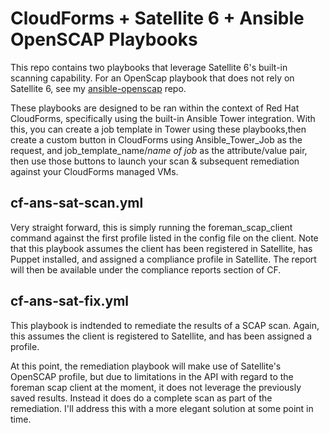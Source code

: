 # CloudForms + Satellite 6 + Ansible OpenSCAP Playbooks

This repo contains two playbooks that leverage Satellite 6's built-in scanning capability.  For an OpenScap playbook that does not rely on Satellite 6, see my [ansible-openscap](https://github.com/jritenour/ansible-openscap) repo.  

These playbooks are designed to be ran within the context of Red Hat CloudForms, specifically using the built-in Ansible Tower integration.  With this, you can create a job template in Tower using these playbooks,then create a custom button in CloudForms using Ansible_Tower_Job as the request, and job_template_name/*name of job* as the attribute/value pair, then use those buttons to launch your scan & subsequent remediation against your CloudForms managed VMs.

## cf-ans-sat-scan.yml
Very straight forward, this is simply running the foreman_scap_client command against the first profile listed in the config file on the client.  Note that this playbook assumes the client has been registered in Satellite, has Puppet installed, and assigned a compliance profile in Satellite.  The report will then be available under the compliance reports section of CF.

## cf-ans-sat-fix.yml

This playbook is indtended to remediate the results of a SCAP scan.  Again, this assumes the client is registered to Satellite, and has been assigned a profile.  

At this point, the remediation playbook will make use of Satellite's OpenSCAP profile, but due to limitations in the API with regard to the foreman scap client at the moment, it does not leverage the previously saved results.  Instead it does do a complete scan as part of the remediation.  I'll address this with a more elegant solution at some point in time.

